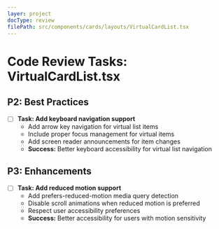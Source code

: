```yaml
---
layer: project
docType: review
filePath: src/components/cards/layouts/VirtualCardList.tsx
---
```


# Code Review Tasks: VirtualCardList.tsx

## P2: Best Practices
- [ ] **Task: Add keyboard navigation support**
  - Add arrow key navigation for virtual list items
  - Include proper focus management for virtual items
  - Add screen reader announcements for item changes
  - **Success:** Better keyboard accessibility for virtual list navigation

## P3: Enhancements
- [ ] **Task: Add reduced motion support**
  - Add prefers-reduced-motion media query detection
  - Disable scroll animations when reduced motion is preferred
  - Respect user accessibility preferences
  - **Success:** Better accessibility for users with motion sensitivity 